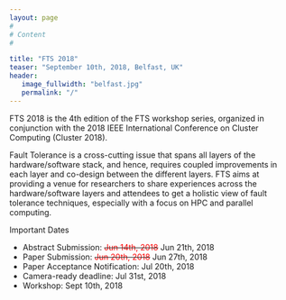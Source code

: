 ```yaml
---
layout: page
#
# Content
#

title: "FTS 2018"
teaser: "September 10th, 2018, Belfast, UK"
header:
   image_fullwidth: "belfast.jpg"
   permalink: "/"
---
```


FTS 2018 is the 4th edition of the FTS workshop series, organized in conjunction with the 2018
IEEE International Conference on Cluster Computing (Cluster 2018).

Fault Tolerance is a cross-cutting issue that spans all layers of the hardware/software stack,
and hence, requires coupled improvements in each layer and co-design between the different layers.
FTS aims at providing a venue for researchers to share experiences across the hardware/software
layers and attendees to get a holistic view of fault tolerance techniques, especially with a
focus on HPC and parallel computing.


Important Dates
* Abstract Submission:   <s><span style="color:red">Jun 14th, 2018</span></s> Jun 21th, 2018<br>
* Paper Submission:      <s><span style="color:red">Jun 20th, 2018</span></s> Jun 27th, 2018<br>
* Paper Acceptance Notification: Jul 20th, 2018
* Camera-ready deadline: Jul 31st, 2018
* Workshop: Sept 10th, 2018
